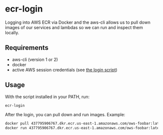 # ecr-login

Logging into AWS ECR via Docker and the aws-cli allows us to pull down images of
our services and lambdas so we can run and inspect them locally.

## Requirements

- aws-cli (version 1 or 2)
- docker
- active AWS session credentials (see [the login script](../aws-creds-generator/))

## Usage

With the script installed in your PATH, run:

```sh
ecr-login
```

After the login, you can pull down and run images. Example:

```sh
docker pull 437795906767.dkr.ecr.us-east-1.amazonaws.com/ows-foobar:latest
docker run 437795906767.dkr.ecr.us-east-1.amazonaws.com/ows-foobar:latest
```
